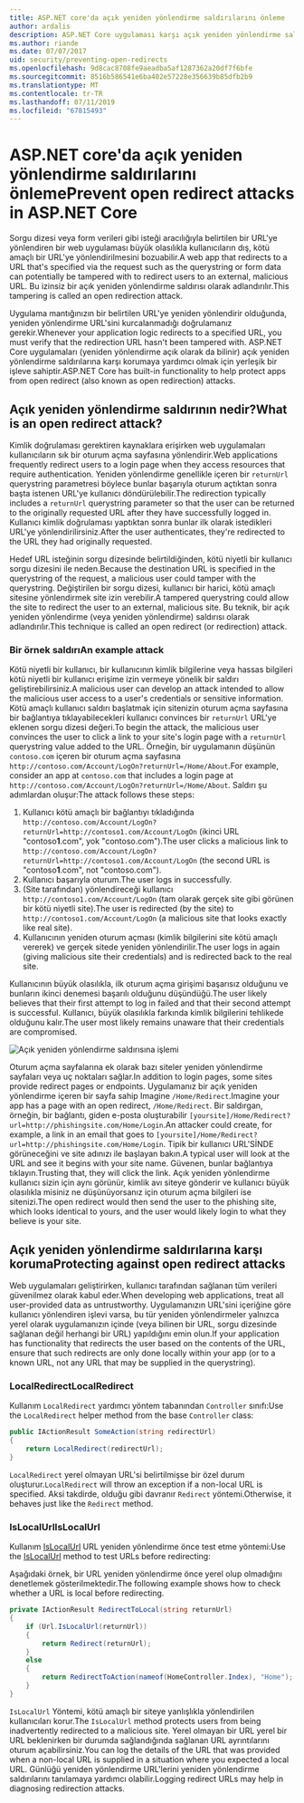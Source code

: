 ```yaml
---
title: ASP.NET core'da açık yeniden yönlendirme saldırılarını önleme
author: ardalis
description: ASP.NET Core uygulaması karşı açık yeniden yönlendirme saldırılarını önlemek nasıl gösterir
ms.author: riande
ms.date: 07/07/2017
uid: security/preventing-open-redirects
ms.openlocfilehash: 9d8cac8708fe9aeadba5af1287362a20df7f6bfe
ms.sourcegitcommit: 8516b586541e6ba402e57228e356639b85dfb2b9
ms.translationtype: MT
ms.contentlocale: tr-TR
ms.lasthandoff: 07/11/2019
ms.locfileid: "67815493"
---
```

# <a name="prevent-open-redirect-attacks-in-aspnet-core"></a><span data-ttu-id="8670a-103">ASP.NET core'da açık yeniden yönlendirme saldırılarını önleme</span><span class="sxs-lookup"><span data-stu-id="8670a-103">Prevent open redirect attacks in ASP.NET Core</span></span>

<span data-ttu-id="8670a-104">Sorgu dizesi veya form verileri gibi isteği aracılığıyla belirtilen bir URL'ye yönlendiren bir web uygulaması büyük olasılıkla kullanıcıların dış, kötü amaçlı bir URL'ye yönlendirilmesini bozuabilir.</span><span class="sxs-lookup"><span data-stu-id="8670a-104">A web app that redirects to a URL that's specified via the request such as the querystring or form data can potentially be tampered with to redirect users to an external, malicious URL.</span></span> <span data-ttu-id="8670a-105">Bu izinsiz bir açık yeniden yönlendirme saldırısı olarak adlandırılır.</span><span class="sxs-lookup"><span data-stu-id="8670a-105">This tampering is called an open redirection attack.</span></span>

<span data-ttu-id="8670a-106">Uygulama mantığınızın bir belirtilen URL'ye yeniden yönlendirir olduğunda, yeniden yönlendirme URL'sini kurcalanmadığı doğrulamanız gerekir.</span><span class="sxs-lookup"><span data-stu-id="8670a-106">Whenever your application logic redirects to a specified URL, you must verify that the redirection URL hasn't been tampered with.</span></span> <span data-ttu-id="8670a-107">ASP.NET Core uygulamaları (yeniden yönlendirme açık olarak da bilinir) açık yeniden yönlendirme saldırılarına karşı korumaya yardımcı olmak için yerleşik bir işleve sahiptir.</span><span class="sxs-lookup"><span data-stu-id="8670a-107">ASP.NET Core has built-in functionality to help protect apps from open redirect (also known as open redirection) attacks.</span></span>

## <a name="what-is-an-open-redirect-attack"></a><span data-ttu-id="8670a-108">Açık yeniden yönlendirme saldırının nedir?</span><span class="sxs-lookup"><span data-stu-id="8670a-108">What is an open redirect attack?</span></span>

<span data-ttu-id="8670a-109">Kimlik doğrulaması gerektiren kaynaklara erişirken web uygulamaları kullanıcıların sık bir oturum açma sayfasına yönlendirir.</span><span class="sxs-lookup"><span data-stu-id="8670a-109">Web applications frequently redirect users to a login page when they access resources that require authentication.</span></span> <span data-ttu-id="8670a-110">Yeniden yönlendirme genellikle içeren bir `returnUrl` querystring parametresi böylece bunlar başarıyla oturum açtıktan sonra başta istenen URL'ye kullanıcı döndürülebilir.</span><span class="sxs-lookup"><span data-stu-id="8670a-110">The redirection typically includes a `returnUrl` querystring parameter so that the user can be returned to the originally requested URL after they have successfully logged in.</span></span> <span data-ttu-id="8670a-111">Kullanıcı kimlik doğrulaması yaptıktan sonra bunlar ilk olarak istedikleri URL'ye yönlendirilirsiniz.</span><span class="sxs-lookup"><span data-stu-id="8670a-111">After the user authenticates, they're redirected to the URL they had originally requested.</span></span>

<span data-ttu-id="8670a-112">Hedef URL isteğinin sorgu dizesinde belirtildiğinden, kötü niyetli bir kullanıcı sorgu dizesini ile neden.</span><span class="sxs-lookup"><span data-stu-id="8670a-112">Because the destination URL is specified in the querystring of the request, a malicious user could tamper with the querystring.</span></span> <span data-ttu-id="8670a-113">Değiştirilen bir sorgu dizesi, kullanıcı bir harici, kötü amaçlı sitesine yönlendirmek site izin verebilir.</span><span class="sxs-lookup"><span data-stu-id="8670a-113">A tampered querystring could allow the site to redirect the user to an external, malicious site.</span></span> <span data-ttu-id="8670a-114">Bu teknik, bir açık yeniden yönlendirme (veya yeniden yönlendirme) saldırısı olarak adlandırılır.</span><span class="sxs-lookup"><span data-stu-id="8670a-114">This technique is called an open redirect (or redirection) attack.</span></span>

### <a name="an-example-attack"></a><span data-ttu-id="8670a-115">Bir örnek saldırı</span><span class="sxs-lookup"><span data-stu-id="8670a-115">An example attack</span></span>

<span data-ttu-id="8670a-116">Kötü niyetli bir kullanıcı, bir kullanıcının kimlik bilgilerine veya hassas bilgileri kötü niyetli bir kullanıcı erişime izin vermeye yönelik bir saldırı geliştirebilirsiniz.</span><span class="sxs-lookup"><span data-stu-id="8670a-116">A malicious user can develop an attack intended to allow the malicious user access to a user's credentials or sensitive information.</span></span> <span data-ttu-id="8670a-117">Kötü amaçlı kullanıcı saldırı başlatmak için sitenizin oturum açma sayfasına bir bağlantıya tıklayabilecekleri kullanıcı convinces bir `returnUrl` URL'ye eklenen sorgu dizesi değeri.</span><span class="sxs-lookup"><span data-stu-id="8670a-117">To begin the attack, the malicious user convinces the user to click a link to your site's login page with a `returnUrl` querystring value added to the URL.</span></span> <span data-ttu-id="8670a-118">Örneğin, bir uygulamanın düşünün `contoso.com` içeren bir oturum açma sayfasına `http://contoso.com/Account/LogOn?returnUrl=/Home/About`.</span><span class="sxs-lookup"><span data-stu-id="8670a-118">For example, consider an app at `contoso.com` that includes a login page at `http://contoso.com/Account/LogOn?returnUrl=/Home/About`.</span></span> <span data-ttu-id="8670a-119">Saldırı şu adımlardan oluşur:</span><span class="sxs-lookup"><span data-stu-id="8670a-119">The attack follows these steps:</span></span>

1. <span data-ttu-id="8670a-120">Kullanıcı kötü amaçlı bir bağlantıyı tıkladığında `http://contoso.com/Account/LogOn?returnUrl=http://contoso1.com/Account/LogOn` (ikinci URL "contoso**1**.com", yok "contoso.com").</span><span class="sxs-lookup"><span data-stu-id="8670a-120">The user clicks a malicious link to `http://contoso.com/Account/LogOn?returnUrl=http://contoso1.com/Account/LogOn` (the second URL is "contoso**1**.com", not "contoso.com").</span></span>
2. <span data-ttu-id="8670a-121">Kullanıcı başarıyla oturum.</span><span class="sxs-lookup"><span data-stu-id="8670a-121">The user logs in successfully.</span></span>
3. <span data-ttu-id="8670a-122">(Site tarafından) yönlendireceği kullanıcı `http://contoso1.com/Account/LogOn` (tam olarak gerçek site gibi görünen bir kötü niyetli site).</span><span class="sxs-lookup"><span data-stu-id="8670a-122">The user is redirected (by the site) to `http://contoso1.com/Account/LogOn` (a malicious site that looks exactly like real site).</span></span>
4. <span data-ttu-id="8670a-123">Kullanıcının yeniden oturum açması (kimlik bilgilerini site kötü amaçlı vererek) ve gerçek sitede yeniden yönlendirilir.</span><span class="sxs-lookup"><span data-stu-id="8670a-123">The user logs in again (giving malicious site their credentials) and is redirected back to the real site.</span></span>

<span data-ttu-id="8670a-124">Kullanıcının büyük olasılıkla, ilk oturum açma girişimi başarısız olduğunu ve bunların ikinci denemesi başarılı olduğunu düşündüğü.</span><span class="sxs-lookup"><span data-stu-id="8670a-124">The user likely believes that their first attempt to log in failed and that their second attempt is successful.</span></span> <span data-ttu-id="8670a-125">Kullanıcı, büyük olasılıkla farkında kimlik bilgilerini tehlikede olduğunu kalır.</span><span class="sxs-lookup"><span data-stu-id="8670a-125">The user most likely remains unaware that their credentials are compromised.</span></span>

![Açık yeniden yönlendirme saldırısına işlemi](preventing-open-redirects/_static/open-redirection-attack-process.png)

<span data-ttu-id="8670a-127">Oturum açma sayfalarına ek olarak bazı siteler yeniden yönlendirme sayfaları veya uç noktaları sağlar.</span><span class="sxs-lookup"><span data-stu-id="8670a-127">In addition to login pages, some sites provide redirect pages or endpoints.</span></span> <span data-ttu-id="8670a-128">Uygulamanız bir açık yeniden yönlendirme içeren bir sayfa sahip Imagine `/Home/Redirect`.</span><span class="sxs-lookup"><span data-stu-id="8670a-128">Imagine your app has a page with an open redirect, `/Home/Redirect`.</span></span> <span data-ttu-id="8670a-129">Bir saldırgan, örneğin, bir bağlantı, giden e-posta oluşturabilir `[yoursite]/Home/Redirect?url=http://phishingsite.com/Home/Login`.</span><span class="sxs-lookup"><span data-stu-id="8670a-129">An attacker could create, for example, a link in an email that goes to `[yoursite]/Home/Redirect?url=http://phishingsite.com/Home/Login`.</span></span> <span data-ttu-id="8670a-130">Tipik bir kullanıcı URL'SİNDE görüneceğini ve site adınızı ile başlayan bakın.</span><span class="sxs-lookup"><span data-stu-id="8670a-130">A typical user will look at the URL and see it begins with your site name.</span></span> <span data-ttu-id="8670a-131">Güvenen, bunlar bağlantıya tıklayın.</span><span class="sxs-lookup"><span data-stu-id="8670a-131">Trusting that, they will click the link.</span></span> <span data-ttu-id="8670a-132">Açık yeniden yönlendirme kullanıcı sizin için aynı görünür, kimlik avı siteye gönderir ve kullanıcı büyük olasılıkla misiniz ne düşünüyorsanız için oturum açma bilgileri ise sitenizi.</span><span class="sxs-lookup"><span data-stu-id="8670a-132">The open redirect would then send the user to the phishing site, which looks identical to yours, and the user would likely login to what they believe is your site.</span></span>

## <a name="protecting-against-open-redirect-attacks"></a><span data-ttu-id="8670a-133">Açık yeniden yönlendirme saldırılarına karşı koruma</span><span class="sxs-lookup"><span data-stu-id="8670a-133">Protecting against open redirect attacks</span></span>

<span data-ttu-id="8670a-134">Web uygulamaları geliştirirken, kullanıcı tarafından sağlanan tüm verileri güvenilmez olarak kabul eder.</span><span class="sxs-lookup"><span data-stu-id="8670a-134">When developing web applications, treat all user-provided data as untrustworthy.</span></span> <span data-ttu-id="8670a-135">Uygulamanızın URL'sini içeriğine göre kullanıcı yönlendiren işlevi varsa, bu tür yeniden yönlendirmeler yalnızca yerel olarak uygulamanızın içinde (veya bilinen bir URL, sorgu dizesinde sağlanan değil herhangi bir URL) yapıldığını emin olun.</span><span class="sxs-lookup"><span data-stu-id="8670a-135">If your application has functionality that redirects the user based on the contents of the URL,  ensure that such redirects are only done locally within your app (or to a known URL, not any URL that may be supplied in the querystring).</span></span>

### <a name="localredirect"></a><span data-ttu-id="8670a-136">LocalRedirect</span><span class="sxs-lookup"><span data-stu-id="8670a-136">LocalRedirect</span></span>

<span data-ttu-id="8670a-137">Kullanım `LocalRedirect` yardımcı yöntem tabanından `Controller` sınıfı:</span><span class="sxs-lookup"><span data-stu-id="8670a-137">Use the `LocalRedirect` helper method from the base `Controller` class:</span></span>

```csharp
public IActionResult SomeAction(string redirectUrl)
{
    return LocalRedirect(redirectUrl);
}
```

<span data-ttu-id="8670a-138">`LocalRedirect` yerel olmayan URL'si belirtilmişse bir özel durum oluşturur.</span><span class="sxs-lookup"><span data-stu-id="8670a-138">`LocalRedirect` will throw an exception if a non-local URL is specified.</span></span> <span data-ttu-id="8670a-139">Aksi takdirde, olduğu gibi davranır `Redirect` yöntemi.</span><span class="sxs-lookup"><span data-stu-id="8670a-139">Otherwise, it behaves just like the `Redirect` method.</span></span>

### <a name="islocalurl"></a><span data-ttu-id="8670a-140">IsLocalUrl</span><span class="sxs-lookup"><span data-stu-id="8670a-140">IsLocalUrl</span></span>

<span data-ttu-id="8670a-141">Kullanım [IsLocalUrl](/dotnet/api/Microsoft.AspNetCore.Mvc.IUrlHelper.islocalurl#Microsoft_AspNetCore_Mvc_IUrlHelper_IsLocalUrl_System_String_) URL yeniden yönlendirme önce test etme yöntemi:</span><span class="sxs-lookup"><span data-stu-id="8670a-141">Use the [IsLocalUrl](/dotnet/api/Microsoft.AspNetCore.Mvc.IUrlHelper.islocalurl#Microsoft_AspNetCore_Mvc_IUrlHelper_IsLocalUrl_System_String_) method to test URLs before redirecting:</span></span>

<span data-ttu-id="8670a-142">Aşağıdaki örnek, bir URL yeniden yönlendirme önce yerel olup olmadığını denetlemek gösterilmektedir.</span><span class="sxs-lookup"><span data-stu-id="8670a-142">The following example shows how to check whether a URL is local before redirecting.</span></span>

```csharp
private IActionResult RedirectToLocal(string returnUrl)
{
    if (Url.IsLocalUrl(returnUrl))
    {
        return Redirect(returnUrl);
    }
    else
    {
        return RedirectToAction(nameof(HomeController.Index), "Home");
    }
}
```

<span data-ttu-id="8670a-143">`IsLocalUrl` Yöntemi, kötü amaçlı bir siteye yanlışlıkla yönlendirilen kullanıcıları korur.</span><span class="sxs-lookup"><span data-stu-id="8670a-143">The `IsLocalUrl` method protects users from being inadvertently redirected to a malicious site.</span></span> <span data-ttu-id="8670a-144">Yerel olmayan bir URL yerel bir URL beklenirken bir durumda sağlandığında sağlanan URL ayrıntılarını oturum açabilirsiniz.</span><span class="sxs-lookup"><span data-stu-id="8670a-144">You can log the details of the URL that was provided when a non-local URL is supplied in a situation where you expected a local URL.</span></span> <span data-ttu-id="8670a-145">Günlüğü yeniden yönlendirme URL'lerini yeniden yönlendirme saldırılarını tanılamaya yardımcı olabilir.</span><span class="sxs-lookup"><span data-stu-id="8670a-145">Logging redirect URLs may help in diagnosing redirection attacks.</span></span>
